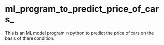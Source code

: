 # ml_program_to_predict_price_of_cars_
This is an ML model program in python to predict the price of cars on the basis of there condition.
